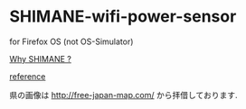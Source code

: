 SHIMANE-wifi-power-sensor
=========================

for Firefox OS (not OS-Simulator)

<a href="https://www.google.co.jp/search?client=ubuntu&channel=fs&q=%E5%B3%B6%E6%A0%B9%E7%9C%8C%E3%81%AB%E3%83%91%E3%82%BD%E3%82%B3%E3%83%B3%E3%81%AA%E3%82%93%E3%81%A6&ie=utf-8&oe=utf-8&hl=ja#channel=fs&hl=ja&q=%E5%B3%B6%E6%A0%B9%E7%9C%8C%E3%81%AB%E3%83%91%E3%82%BD%E3%82%B3%E3%83%B3%E3%81%AA%E3%82%93%E3%81%A6%E3%81%82%E3%82%8B%E3%82%8F%E3%81%91%E3%81%AA%E3%81%84&safe=off">Why SHIMANE ?</a>

<a href="https://github.com/chuo-u-openproject/WebAPI-Demo">reference</a>

県の画像は http://free-japan-map.com/ から拝借しております.
